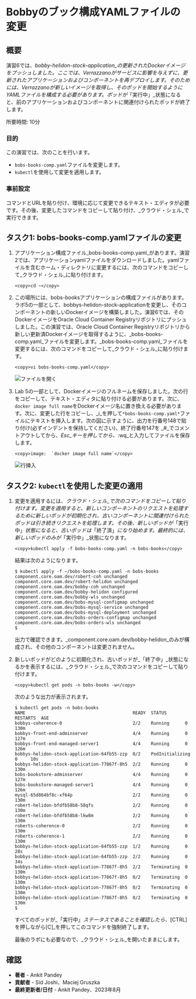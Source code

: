 # Bobbyのブック構成YAMLファイルの変更

## 概要

演習6では、_bobby-helidon-stock-application_の更新されたDockerイメージをプッシュしました。ここでは、Verrazzanoがサービスに影響を与えずに、更新されたアプリケーションおよびコンポーネントを再デプロイします。そのためには、Verrazzanoが新しいイメージを取得し、そのポッドを開始するようにYAMLファイルを構成する必要があります。ポッドが_「実行中」_状態になると、前のアプリケーションおよびコンポーネントに関連付けられたポッドが終了します。

所要時間: 10分

### 目的

この演習では、次のことを行います。

*   `bobs-books-comp.yaml`ファイルを変更します。
*   `kubectl`を使用して変更を適用します。

### 事前設定

コマンドとURLを貼り付け、環境に応じて変更できるテキスト・エディタが必要です。その後、変更したコマンドをコピーして貼り付け、_クラウド・シェル_で実行できます。

## タスク1: bobs-books-comp.yamlファイルの変更

1.  アプリケーション構成ファイル_bobs-books-comp.yaml_があります。演習2では、アプリケーションyamlファイルをダウンロードしました。yamlファイルを含むホーム・ディレクトリに変更するには、次のコマンドをコピーして_クラウド・シェル_に貼り付けます。
    
        <copy>cd ~</copy>
        
2.  この場所には、bobs-booksアプリケーションの構成ファイルがあります。ラボ5の一部として、bobbys-helidon-stock-applicationを変更し、そのコンポーネントの新しいDockerイメージを構築しました。演習6では、そのDockerイメージをOracle Cloud Container Registryリポジトリにプッシュしました。この演習では、Oracle Cloud Container Registryリポジトリから新しい更新済Dockerイメージを取得するように、_bobs-books-comp.yaml_ファイルを変更します。_bobs-books-comp.yaml_ファイルを変更するには、次のコマンドをコピーして_クラウド・シェル_に貼り付けます。
    
        <copy>vi bobs-books-comp.yaml</copy>
        
    
    ![ファイルを開く](images/openfile.png " ")
    
3.  Lab 5の一部として、Dockerイメージのフルネームを保存しました。次の行をコピーして、テキスト・エディタに貼り付ける必要があります。次に、`docker image full name`をDockerイメージ名に置き換える必要があります。次に、変更した行をコピーし、_i_を押して`*bobs-books-comp.yaml*`ファイルにテキストを挿入します。次の図に示すように、出力を行番号148で貼り付け(必ずインデントを保持してください)、終了行番号147を _#_でコメントアウトしてから、_Esc_キーを押してから、_:wq_と入力してファイルを保存します。
    
        <copy>image:  `docker image full name`</copy>
        
    
    ![行挿入](images/insert-line.png " ")
    

## タスク2: `kubectl`を使用した変更の適用

1.  変更を適用するには、_クラウド・シェル_で次のコマンドをコピーして貼り付けます。変更を適用すると、新しいコンポーネントのリクエストを処理するために新しいポッドが初期化され、古いコンポーネントに関連付けられたポッドは引き続きリクエストを処理します。その後、新しいポッドが_「実行中」_状態になると、古いポッドは_「終了済」_になり始めます。最終的には、新しいポッドのみが_「実行中」_状態になります。
    
        <copy>kubectl apply -f bobs-books-comp.yaml -n bobs-books</copy>
        
    
    結果は次のようになります。
    
        $ kubectl apply -f ~/bobs-books-comp.yaml -n bobs-books
        component.core.oam.dev/robert-coh unchanged
        component.core.oam.dev/robert-helidon unchanged
        component.core.oam.dev/bobby-coh unchanged
        component.core.oam.dev/bobby-helidon configured
        component.core.oam.dev/bobby-wls unchanged
        component.core.oam.dev/bobs-mysql-configmap unchanged
        component.core.oam.dev/bobs-mysql-service unchanged
        component.core.oam.dev/bobs-mysql-deployment unchanged
        component.core.oam.dev/bobs-orders-configmap unchanged
        component.core.oam.dev/bobs-orders-wls unchanged
        $
        
    
    出力で確認できます。_component.core.oam.dev/bobby-helidon_のみが構成され、その他のコンポーネントは変更されません。
    
2.  新しいポッドがどのように初期化され、古いポッドが_「終了中」_状態になるかを表示するには、_クラウド・シェル_で次のコマンドをコピーして貼り付けます。
    
        <copy>kubectl get pods -n bobs-books -w</copy>
        
    
    次のような出力が表示されます。
    
        $ kubectl get pods -n bobs-books
        NAME                                         READY  STATUS   RESTARTS  AGE
        bobbys-coherence-0                           2/2    Running      0         130m
        bobbys-front-end-adminserver                 4/4    Running      0         127m
        bobbys-front-end-managed-server1             4/4    Running      0         126m
        bobbys-helidon-stock-application-64fb55-zzp  0/2    PodInitializing  0     10s
        bobbys-helidon-stock-application-77867f-8h5  2/2    Running      0         130m
        bobs-bookstore-adminserver                   4/4    Running      0         127m
        bobs-bookstore-managed-server1               4/4    Running      0         126m
        mysql-65d864bf8c-xf64p                       2/2    Running      0         130m
        robert-helidon-bfdfb58b8-58qfs               2/2    Running      0         130m
        robert-helidon-bfdfb58b8-lkw8m               2/2    Running      0         130m
        roberts-coherence-0                          2/2    Running      0         130m
        roberts-coherence-1                          2/2    Running      0         130m
        bobbys-helidon-stock-application-64fb55-zzp  1/2    Running      0         28s
        bobbys-helidon-stock-application-64fb55-zzp  2/2    Running      0         34s
        bobbys-helidon-stock-application-77867f-8h5  2/2    Terminating  0         130m
        bobbys-helidon-stock-application-77867f-8h5  0/2    Terminating  0         130m
        bobbys-helidon-stock-application-77867f-8h5  0/2    Terminating  0         130m
        bobbys-helidon-stock-application-77867f-8h5  0/2    Terminating  0         130m
        $
        
    
    すべてのポッドが_「実行中」_ステータスであることを確認したら、_\[CTRL\]を押しながら\[C\]_を押してこのコマンドを強制終了します。
    
    最後のラボにも必要なので、_クラウド・シェル_を開いたままにします。
    

## 確認

*   **著者** - Ankit Pandey
*   **貢献者** - Sid Joshi、Maciej Gruszka
*   **最終更新者/日付** - Ankit Pandey、2023年8月